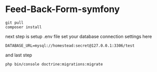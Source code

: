 # Feed-Back-Form-symfony

```
git pull
composer install
```

next step is setup .env file
set your database connection settings here

```
DATABASE_URL=mysql://homestead:secret@127.0.0.1:3306/test
```
and last step
```
php bin/console doctrine:migrations:migrate
```

